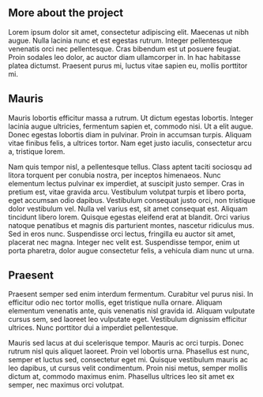 ## More about the project

Lorem ipsum dolor sit amet, consectetur adipiscing elit. Maecenas ut nibh augue. Nulla lacinia nunc et est egestas rutrum. Integer pellentesque venenatis orci nec pellentesque. Cras bibendum est ut posuere feugiat. Proin sodales leo dolor, ac auctor diam ullamcorper in. In hac habitasse platea dictumst. Praesent purus mi, luctus vitae sapien eu, mollis porttitor mi.

## Mauris

Mauris lobortis efficitur massa a rutrum. Ut dictum egestas lobortis. Integer lacinia augue ultricies, fermentum sapien et, commodo nisi. Ut a elit augue. Donec egestas lobortis diam in pulvinar. Proin in accumsan turpis. Aliquam vitae finibus felis, a ultrices tortor. Nam eget justo iaculis, consectetur arcu a, tristique lorem.

Nam quis tempor nisl, a pellentesque tellus. Class aptent taciti sociosqu ad litora torquent per conubia nostra, per inceptos himenaeos. Nunc elementum lectus pulvinar ex imperdiet, at suscipit justo semper. Cras in pretium est, vitae gravida arcu. Vestibulum volutpat turpis et libero porta, eget accumsan odio dapibus. Vestibulum consequat justo orci, non tristique dolor vestibulum vel. Nulla vel varius est, sit amet consequat est. Aliquam tincidunt libero lorem. Quisque egestas eleifend erat at blandit. Orci varius natoque penatibus et magnis dis parturient montes, nascetur ridiculus mus. Sed in eros nunc. Suspendisse orci lectus, fringilla eu auctor sit amet, placerat nec magna. Integer nec velit est. Suspendisse tempor, enim ut porta pharetra, dolor augue consectetur felis, a vehicula diam nunc ut urna.

## Praesent

Praesent semper sed enim interdum fermentum. Curabitur vel purus nisi. In efficitur odio nec tortor mollis, eget tristique nulla ornare. Aliquam elementum venenatis ante, quis venenatis nisl gravida id. Aliquam vulputate cursus sem, sed laoreet leo vulputate eget. Vestibulum dignissim efficitur ultrices. Nunc porttitor dui a imperdiet pellentesque.

Mauris sed lacus at dui scelerisque tempor. Mauris ac orci turpis. Donec rutrum nisl quis aliquet laoreet. Proin vel lobortis urna. Phasellus est nunc, semper et luctus sed, consectetur eget mi. Quisque vestibulum mauris ac leo dapibus, ut cursus velit condimentum. Proin nisi metus, semper mollis dictum at, commodo maximus enim. Phasellus ultrices leo sit amet ex semper, nec maximus orci volutpat.
